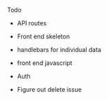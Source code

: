 Todo

- API routes
- Front end skeleton
- handlebars for individual data
- front end javascript
- Auth

- Figure out delete issue